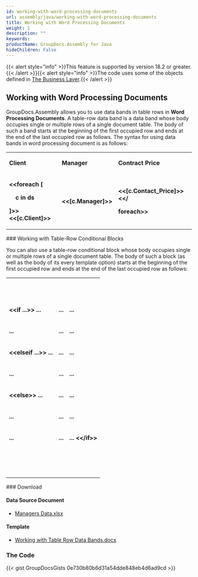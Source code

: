 ```yaml
---
id: working-with-word-processing-documents
url: assembly/java/working-with-word-processing-documents
title: Working with Word Processing Documents
weight: 1
description: ""
keywords: 
productName: GroupDocs.Assembly for Java
hideChildren: False
---
```

{{< alert style="info" >}}This feature is supported by version 18.2 or greater.{{< /alert >}}{{< alert style="info" >}}The code uses some of the objects defined in [The Business Layer](https://docs.groupdocs.com/assembly/java/the-business-layer/).{{< /alert >}}

## Working with Word Processing Documents

GroupDocs.Assembly allows you to use data bands in table rows in **Word Processing Documents**. A table-row data band is a data band whose body occupies single or multiple rows of a single document table. The body of such a band starts at the beginning of the first occupied row and ends at the end of the last occupied row as follows. The syntax for using data bands in word processing document is as follows:

<table class="confluenceTable"><tbody><tr><td class="confluenceTd"><p><strong>Client</strong></p></td><td class="confluenceTd"><p><strong>Manager</strong></p></td><td class="confluenceTd"><p><strong>Contract Price</strong></p></td></tr><tr><td class="confluenceTd"><p><strong>&lt;&lt;foreach [</strong></p><p><strong>&nbsp;&nbsp;&nbsp; c in ds</strong></p><p><strong>]&gt;&gt;&lt;&lt;[c.Client]&gt;&gt;</strong></p></td><td class="confluenceTd"><p><strong>&lt;&lt;[c.Manager]&gt;&gt;</strong></p></td><td class="confluenceTd"><p><strong>&lt;&lt;[c.Contact_Price]&gt;&gt;&lt;&lt;/</strong></p><p><strong>foreach&gt;&gt;</strong></p></td></tr></tbody></table>
### Working with Table-Row Conditional Blocks

You can also use a table-row conditional block whose body occupies single or multiple rows of a single document table. The body of such a block (as well as the body of its every template option) starts at the beginning of the first occupied row and ends at the end of the last occupied row as follows:

<table class="confluenceTable"><tbody><tr><td class="confluenceTd"><p><strong>&nbsp;</strong></p></td><td class="confluenceTd"><p><strong>&nbsp;</strong></p></td><td class="confluenceTd"><p><strong>&nbsp;</strong></p></td></tr><tr><td class="confluenceTd"><p><strong>&lt;&lt;if ...&gt;&gt; ...</strong></p></td><td class="confluenceTd"><p><strong>...</strong></p></td><td class="confluenceTd"><p><strong>...</strong></p></td></tr><tr><td class="confluenceTd"><p><strong>...</strong></p></td><td class="confluenceTd"><p><strong>...</strong></p></td><td class="confluenceTd"><p><strong>...</strong></p></td></tr><tr><td class="confluenceTd"><p><strong>&lt;&lt;elseif ...&gt;&gt; ...</strong></p></td><td class="confluenceTd"><p><strong>...</strong></p></td><td class="confluenceTd"><p><strong>...</strong></p></td></tr><tr><td class="confluenceTd"><p><strong>...</strong></p></td><td class="confluenceTd"><p><strong>...</strong></p></td><td class="confluenceTd"><p><strong>...</strong></p></td></tr><tr><td class="confluenceTd"><p><strong>&lt;&lt;else&gt;&gt; ...</strong></p></td><td class="confluenceTd"><p><strong>...</strong></p></td><td class="confluenceTd"><p><strong>...</strong></p></td></tr><tr><td class="confluenceTd"><p><strong>...</strong></p></td><td class="confluenceTd"><p><strong>...</strong></p></td><td class="confluenceTd"><p><strong>...</strong></p></td></tr><tr><td class="confluenceTd"><p><strong>...</strong></p></td><td class="confluenceTd"><p><strong>...</strong></p></td><td class="confluenceTd"><p><strong>... &lt;&lt;/if&gt;&gt;</strong></p></td></tr><tr><td class="confluenceTd"><p><strong>&nbsp;</strong></p></td><td class="confluenceTd"><p><strong>&nbsp;</strong></p></td><td class="confluenceTd"><p><strong>&nbsp;</strong></p><div><strong><br></strong></div></td></tr></tbody></table>
### Download

#### Data Source Document

*   [Managers Data.xlsx](https://github.com/groupdocs-assembly/GroupDocs.Assembly-for-Java/blob/master/Examples/GroupDocs.Assembly.Examples.Java/Data/Data%20Sources/Excel%20DataSource/Contracts%20Data.xlsx)

#### Template

*   [Working with Table Row Data Bands.docx](https://github.com/groupdocs-assembly/GroupDocs.Assembly-for-Java/blob/master/Examples/GroupDocs.Assembly.Examples.Java/Data/Storage/Word%20Templates/Working%20With%20Table%20Row%20Data%20Bands.docx)

### The Code

{{< gist GroupDocsGists 0e730b80b6d31a54dde848eb4d6ad9cd >}}


